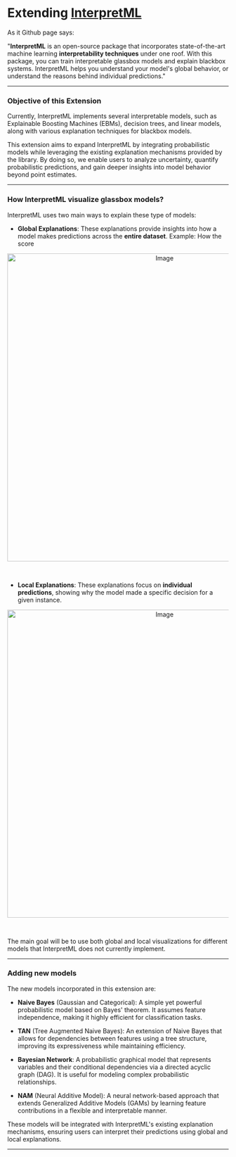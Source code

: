 # Extending [InterpretML](https://github.com/interpretml/interpret)

As it Github page says:

"**InterpretML** is an open-source package that incorporates state-of-the-art machine learning **interpretability techniques** under one roof. With this package, you can train interpretable glassbox models and explain blackbox systems. InterpretML helps you understand your model's global behavior, or understand the reasons behind individual predictions."

---

### Objective of this Extension

Currently, InterpretML implements several interpretable models, such as Explainable Boosting Machines (EBMs), decision trees, and linear models, along with various explanation techniques for blackbox models.

This extension aims to expand InterpretML by integrating probabilistic models while leveraging the existing explanation mechanisms provided by the library. By doing so, we enable users to analyze uncertainty, quantify probabilistic predictions, and gain deeper insights into model behavior beyond point estimates.

---

### How InterpretML visualize glassbox models?

InterpretML uses two main ways to explain these type of models:

- **Global Explanations**: These explanations provide insights into how a model makes predictions across the **entire dataset**. Example: How the score 

<p align="center">
  <img width="700" align="center" alt="Image" src="https://github.com/user-attachments/assets/8891b574-9e1d-488c-afee-4caef393f98a" />
</p>

<br>

- **Local Explanations**: These explanations focus on **individual predictions**, showing why the model made a specific decision for a given instance.

<p align="center">
  <img width="700" align="center" alt="Image" src="https://github.com/user-attachments/assets/51e6264e-83a4-4690-8ebf-c687d2ede98a" />
</p>
<br>

The main goal will be to use both global and local visualizations for different models that InterpretML does not currently implement.

---

### Adding new models

The new models incorporated in this extension are:

- **Naive Bayes** (Gaussian and Categorical): A simple yet powerful probabilistic model based on Bayes' theorem. It assumes feature independence, making it highly efficient for classification tasks.

- **TAN** (Tree Augmented Naive Bayes): An extension of Naive Bayes that allows for dependencies between features using a tree structure, improving its expressiveness while maintaining efficiency.

- **Bayesian Network**: A probabilistic graphical model that represents variables and their conditional dependencies via a directed acyclic graph (DAG). It is useful for modeling complex probabilistic relationships.

- **NAM** (Neural Additive Model): A neural network-based approach that extends Generalized Additive Models (GAMs) by learning feature contributions in a flexible and interpretable manner.

These models will be integrated with InterpretML's existing explanation mechanisms, ensuring users can interpret their predictions using global and local explanations.

---

